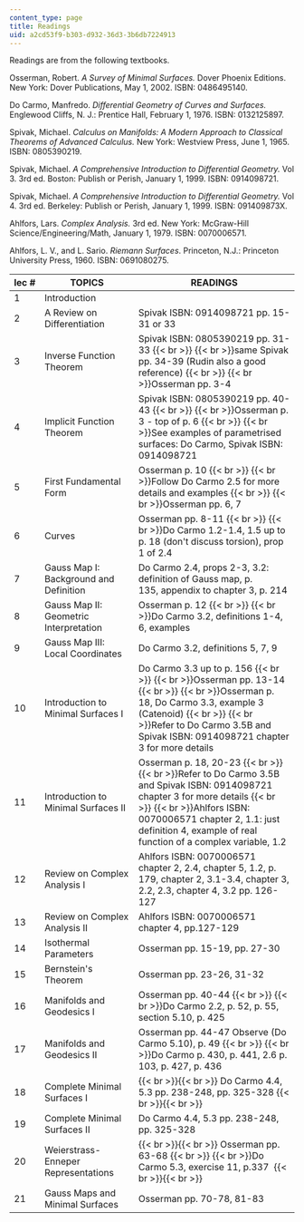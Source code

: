 ```yaml
---
content_type: page
title: Readings
uid: a2cd53f9-b303-d932-36d3-3b6db7224913
---
```


Readings are from the following textbooks.

Osserman, Robert. _A Survey of Minimal Surfaces._ Dover Phoenix Editions. New York: Dover Publications, May 1, 2002. ISBN: 0486495140.

Do Carmo, Manfredo. _Differential Geometry of Curves and Surfaces._ Englewood Cliffs, N. J.: Prentice Hall, February 1, 1976. ISBN: 0132125897.

Spivak, Michael. _Calculus on Manifolds: A Modern Approach to Classical Theorems of Advanced Calculus._ New York: Westview Press, June 1, 1965. ISBN: 0805390219.

Spivak, Michael. _A Comprehensive Introduction to Differential Geometry._ Vol 3. 3rd ed. Boston: Publish or Perish, January 1, 1999. ISBN: 0914098721.

Spivak, Michael. _A Comprehensive Introduction to Differential Geometry._ Vol 4. 3rd ed. Berkeley: Publish or Perish, January 1, 1999. ISBN: 091409873X.

Ahlfors, Lars. _Complex Analysis._ 3rd ed. New York: McGraw-Hill Science/Engineering/Math, January 1, 1979. ISBN: 0070006571.

Ahlfors, L. V., and L. Sario. _Riemann Surfaces_. Princeton, N.J.: Princeton University Press, 1960. ISBN: 0691080275.

| lec # | TOPICS | READINGS |
| --- | --- | --- |
| 1 | Introduction |  |
| 2 | A Review on Differentiation | Spivak ISBN: 0914098721 pp. 15-31 or 33 |
| 3 | Inverse Function Theorem | Spivak ISBN: 0805390219 pp. 31-33  {{< br >}}  {{< br >}}same Spivak pp. 34-39 (Rudin also a good reference)  {{< br >}}  {{< br >}}Osserman pp. 3-4 |
| 4 | Implicit Function Theorem | Spivak ISBN: 0805390219 pp. 40-43  {{< br >}}  {{< br >}}Osserman p. 3 - top of p. 6  {{< br >}}  {{< br >}}See examples of parametrised surfaces: Do Carmo, Spivak ISBN: 0914098721 |
| 5 | First Fundamental Form | Osserman p. 10  {{< br >}}  {{< br >}}Follow Do Carmo 2.5 for more details and examples  {{< br >}}  {{< br >}}Osserman pp. 6, 7 |
| 6 | Curves | Osserman pp. 8-11  {{< br >}}  {{< br >}}Do Carmo 1.2-1.4, 1.5 up to p. 18 (don't discuss torsion), prop 1 of 2.4 |
| 7 | Gauss Map I: Background and Definition | Do Carmo 2.4, props 2-3, 3.2: definition of Gauss map, p. 135, appendix to chapter 3, p. 214 |
| 8 | Gauss Map II: Geometric Interpretation | Osserman p. 12  {{< br >}}  {{< br >}}Do Carmo 3.2, definitions 1-4, 6, examples |
| 9 | Gauss Map III: Local Coordinates | Do Carmo 3.2, definitions 5, 7, 9 |
| 10 | Introduction to Minimal Surfaces I | Do Carmo 3.3 up to p. 156  {{< br >}}  {{< br >}}Osserman pp. 13-14  {{< br >}}  {{< br >}}Osserman p. 18, Do Carmo 3.3, example 3 (Catenoid)  {{< br >}}  {{< br >}}Refer to Do Carmo 3.5B and Spivak ISBN: 0914098721 chapter 3 for more details |
| 11 | Introduction to Minimal Surfaces II | Osserman p. 18, 20-23  {{< br >}}  {{< br >}}Refer to Do Carmo 3.5B and Spivak ISBN: 0914098721 chapter 3 for more details  {{< br >}}  {{< br >}}Ahlfors ISBN: 0070006571 chapter 2, 1.1: just definition 4, example of real function of a complex variable, 1.2 |
| 12 | Review on Complex Analysis I | Ahlfors ISBN: 0070006571 chapter 2, 2.4, chapter 5, 1.2, p. 179, chapter 2, 3.1-3.4, chapter 3, 2.2, 2.3, chapter 4, 3.2 pp. 126-127 |
| 13 | Review on Complex Analysis II | Ahlfors ISBN: 0070006571 chapter 4, pp.127-129 |
| 14 | Isothermal Parameters | Osserman pp. 15-19, pp. 27-30 |
| 15 | Bernstein's Theorem | Osserman pp. 23-26, 31-32 |
| 16 | Manifolds and Geodesics I | Osserman pp. 40-44  {{< br >}}  {{< br >}}Do Carmo 2.2, p. 52, p. 55, section 5.10, p. 425 |
| 17 | Manifolds and Geodesics II | Osserman pp. 44-47 Observe (Do Carmo 5.10), p. 49  {{< br >}}  {{< br >}}Do Carmo p. 430, p. 441, 2.6 p. 103, p. 427, p. 436 |
| 18 | Complete Minimal Surfaces I |  {{< br >}}{{< br >}} Do Carmo 4.4, 5.3 pp. 238-248, pp. 325-328 {{< br >}}{{< br >}}  |
| 19 | Complete Minimal Surfaces II | Do Carmo 4.4, 5.3 pp. 238-248, pp. 325-328 |
| 20 | Weierstrass-Enneper Representations |  {{< br >}}{{< br >}} Osserman pp. 63-68  {{< br >}}  {{< br >}}Do Carmo 5.3, exercise 11, p.337  {{< br >}}{{< br >}}  |
| 21 | Gauss Maps and Minimal Surfaces | Osserman pp. 70-78, 81-83